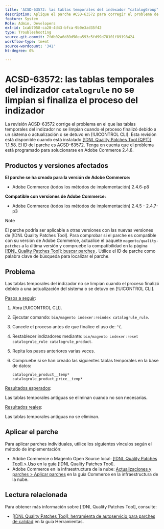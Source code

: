 ```yaml
---
title: 'ACSD-63572: las tablas temporales del indexador "catalogGroup" no se limpian si se termina el proceso del indexador'
description: Aplique el parche ACSD-63572 para corregir el problema de Adobe Commerce en el que las tablas del indizador no se limpian cuando el proceso finalizó debido a una actualización del sistema o se detuvo en [!UICONTROL CLI].
feature: System
Role: Admin, Developers
exl-id: 1cab7058-ca20-4d43-bfca-9b0e3ad35f42
type: Troubleshooting
source-git-commit: 7fdb02a6d89d50ea593c5fd99d78101f89198424
workflow-type: tm+mt
source-wordcount: '341'
ht-degree: 0%

---
```


# ACSD-63572: las tablas temporales del indizador `catalogrule` no se limpian si finaliza el proceso del indizador

La revisión ACSD-63572 corrige el problema en el que las tablas temporales del indizador no se limpian cuando el proceso finalizó debido a un sistema o actualización o se detuvo en [!UICONTROL CLI]. Esta revisión está disponible cuando está instalado [[!DNL Quality Patches Tool (QPT)]](/help/tools/quality-patches-tool/quality-patches-tool-to-self-serve-quality-patches.md) 1.1.58. El ID del parche es ACSD-63572. Tenga en cuenta que el problema está programado para solucionarse en Adobe Commerce 2.4.8.

## Productos y versiones afectados

**El parche se ha creado para la versión de Adobe Commerce:**

* Adobe Commerce (todos los métodos de implementación) 2.4.6-p8

**Compatible con versiones de Adobe Commerce:**

* Adobe Commerce (todos los métodos de implementación) 2.4.5 - 2.4.7-p3

>[!NOTE]
>
>El parche podría ser aplicable a otras versiones con las nuevas versiones de [!DNL Quality Patches Tool]. Para comprobar si el parche es compatible con su versión de Adobe Commerce, actualice el paquete `magento/quality-patches` a la última versión y compruebe la compatibilidad en la página [[!DNL Quality Patches Tool]: buscar parches &#x200B;](https://experienceleague.adobe.com/tools/commerce-quality-patches/index.html?lang=es). Utilice el ID de parche como palabra clave de búsqueda para localizar el parche.

## Problema

Las tablas temporales del indizador no se limpian cuando el proceso finalizó debido a una actualización del sistema o se detuvo en [!UICONTROL CLI].

<u>Pasos a seguir</u>:

1. Abra [!UICONTROL CLI].
1. Ejecutar comando: `bin/magento indexer:reindex catalogrule_rule`.
1. Cancele el proceso antes de que finalice el uso de: `^C`.
1. Restablecer indizadores mediante: `bin/magento indexer:reset catalogrule_rule catalogrule_product`.
1. Repita los pasos anteriores varias veces.
1. Compruebe si se han creado las siguientes tablas temporales en la base de datos:

   ```
   catalogrule_product__temp*
   catalogrule_product_price__temp*
   ```

<u>Resultados esperados</u>:

Las tablas temporales antiguas se eliminan cuando no son necesarias.

<u>Resultados reales</u>:

Las tablas temporales antiguas no se eliminan.

## Aplicar el parche

Para aplicar parches individuales, utilice los siguientes vínculos según el método de implementación:

* Adobe Commerce o Magento Open Source local: [[!DNL Quality Patches Tool] > Uso](/help/tools/quality-patches-tool/usage.md) en la guía [!DNL Quality Patches Tool].
* Adobe Commerce en la infraestructura de la nube: [Actualizaciones y parches > Aplicar parches](https://experienceleague.adobe.com/docs/commerce-cloud-service/user-guide/develop/upgrade/apply-patches.html?lang=es) en la guía Commerce en la infraestructura de la nube.

## Lectura relacionada

Para obtener más información sobre [!DNL Quality Patches Tool], consulte:

* [[!DNL Quality Patches Tool]: herramienta de autoservicio para parches de calidad](/help/tools/quality-patches-tool/quality-patches-tool-to-self-serve-quality-patches.md) en la guía Herramientas.
